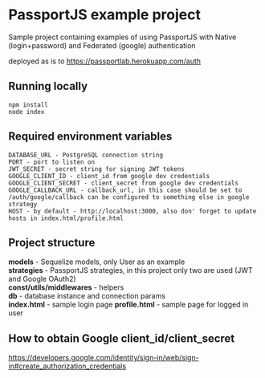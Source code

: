 # PassportJS example project

 Sample project containing examples of using PassportJS with Native (login+password) and Federated (google) authentication
 
 deployed as is to https://passportlab.herokuapp.com/auth

## Running locally
```
npm install
node index
```
## Required environment variables
```
DATABASE_URL - PostgreSQL connection string
PORT - port to listen on
JWT_SECRET - secret string for signing JWT tokens
GOOGLE_CLIENT_ID - client_id from google dev credentials
GOOGLE_CLIENT_SECRET - client_secret from google dev credentials
GOOGLE_CALLBACK_URL - callback_url, in this case should be set to /auth/google/callback can be configured to something else in google strategy
HOST - by default - http://localhost:3000, also don' forget to update hosts in index.html/profile.html
```

## Project structure

**models** - Sequelize models, only User as an example  
**strategies** - PassportJS strategies, in this project only two are used (JWT and Google OAuth2)  
**const/utils/middlewares** - helpers  
**db** - database instance and connection params  
**index.html** - sample login page
**profile.html** - sample page for logged in user  


## How to obtain Google client_id/client_secret
https://developers.google.com/identity/sign-in/web/sign-in#create_authorization_credentials
